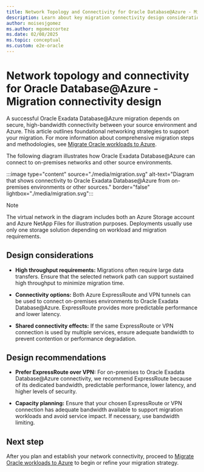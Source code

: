 ```yaml
---
title: Network Topology and Connectivity for Oracle Database@Azure - Migration Connectivity Design
description: Learn about key migration connectivity design considerations and detailed recommendations for Oracle Database@Azure, including best practices.
author: moisesjgomez
ms.author: mgomezcortez
ms.date: 02/08/2025
ms.topic: conceptual
ms.custom: e2e-oracle
---
```


# Network topology and connectivity for Oracle Database@Azure - Migration connectivity design

A successful Oracle Exadata Database@Azure migration depends on secure, high-bandwidth connectivity between your source environment and Azure. This article outlines foundational networking strategies to support your migration. For more information about comprehensive migration steps and methodologies, see [Migrate Oracle workloads to Azure](./oracle-migration-planning.md).

The following diagram illustrates how Oracle Exadata Database@Azure can connect to on-premises networks and other source environments.

:::image type="content" source="./media/migration.svg" alt-text="Diagram that shows connectivity to Oracle Exadata Database@Azure from on-premises environments or other sources." border="false" lightbox="./media/migration.svg":::

> [!NOTE] 
> The virtual network in the diagram includes both an Azure Storage account and Azure NetApp Files for illustration purposes. Deployments usually use only one storage solution depending on workload and migration requirements.

## Design considerations

- **High throughput requirements:** Migrations often require large data transfers. Ensure that the selected network path can support sustained high throughput to minimize migration time.

- **Connectivity options:** Both Azure ExpressRoute and VPN tunnels can be used to connect on-premises environments to Oracle Exadata Database@Azure. ExpressRoute provides more predictable performance and lower latency.

- **Shared connectivity effects:** If the same ExpressRoute or VPN connection is used by multiple services, ensure adequate bandwidth to prevent contention or performance degradation.

## Design recommendations

- **Prefer ExpressRoute over VPN:** For on-premises to Oracle Exadata Database@Azure connectivity, we recommend ExpressRoute because of its dedicated bandwidth, predictable performance, lower latency, and higher levels of security.

- **Capacity planning:** Ensure that your chosen ExpressRoute or VPN connection has adequate bandwidth available to support migration workloads and avoid service impact. If necessary, use bandwidth limiting.

## Next step

After you plan and establish your network connectivity, proceed to [Migrate Oracle workloads to Azure](./oracle-migration-planning.md) to begin or refine your migration strategy.
